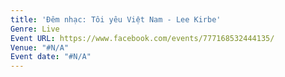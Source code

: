 ```yaml
---
title: 'Đêm nhạc: Tôi yêu Việt Nam - Lee Kirbe'
Genre: Live
Event URL: https://www.facebook.com/events/777168532444135/
Venue: "#N/A"
Event date: "#N/A"
---
```


